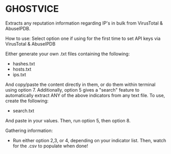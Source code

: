 # GHOSTVICE

Extracts any reputation information regarding IP's in bulk from VirusTotal & AbuseIPDB.

How to use:
Select option one if using for the first time to set API keys via VirusTotal & AbuseIPDB

Either generate your own .txt files containing the following:
- hashes.txt
- hosts.txt
- ips.txt

And copy/paste the content directly in them, or do them within terminal using option 7.
Additionally, option 5 gives a "search" feature to automatically extract ANY of the above indicators from any text file. To use, create the following:
- search.txt

And paste in your values. Then, run option 5, then option 8.

Gathering information:
- Run either option 2,3, or 4, depending on your indicator list. Then, watch for the .csv to populate when done!

